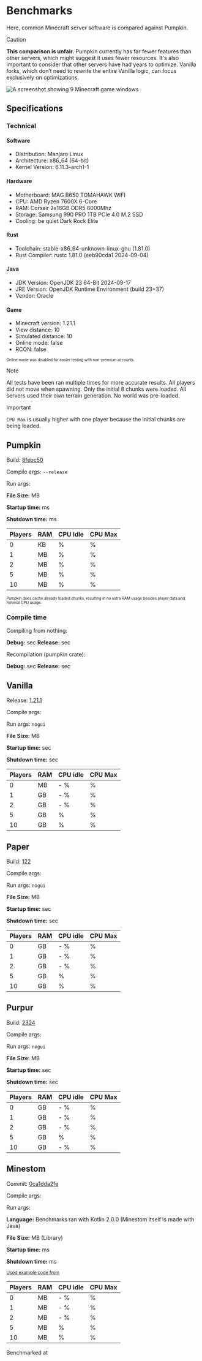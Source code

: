 # Benchmarks

Here, common Minecraft server software is compared against Pumpkin.

> [!CAUTION]
> **This comparison is unfair.** Pumpkin currently has far fewer features than other servers, which might suggest it uses fewer resources.
> It's also important to consider that other servers have had years to optimize.
> Vanilla forks, which don’t need to rewrite the entire Vanilla logic, can focus exclusively on optimizations.

![A screenshot showing 9 Minecraft game windows](https://github.com/user-attachments/assets/e08fbb00-42fe-4479-a03b-11bb6886c91a)

## Specifications

### Technical

#### Software

- Distribution: Manjaro Linux
- Architecture: x86_64 (64-bit)
- Kernel Version: 6.11.3-arch1-1

#### Hardware

- Motherboard: MAG B650 TOMAHAWK WIFI
- CPU: AMD Ryzen 7600X 6-Core
- RAM: Corsair 2x16GB DDR5 6000Mhz
- Storage: Samsung 990 PRO 1TB PCIe 4.0 M.2 SSD
- Cooling: be quiet Dark Rock Elite

#### Rust

- Toolchain: stable-x86_64-unknown-linux-gnu (1.81.0)
- Rust Compiler: rustc 1.81.0 (eeb90cda1 2024-09-04)

#### Java

- JDK Version: OpenJDK 23 64-Bit 2024-09-17
- JRE Version: OpenJDK Runtime Environment (build 23+37)
- Vendor: Oracle

#### Game

- Minecraft version: 1.21.1
- View distance: 10
- Simulated distance: 10
- Online mode: false
- RCON: false

<sub><sup>Online mode was disabled for easier testing with non-premium accounts.</sup></sub>

> [!NOTE]
> All tests have been ran multiple times for more accurate results.
> All players did not move when spawning. Only the initial 8 chunks were loaded.
> All servers used their own terrain generation. No world was pre-loaded.

> [!IMPORTANT]
> `CPU Max` is usually higher with one player because the initial chunks are being loaded.

## Pumpkin

Build: [8febc50](https://github.com/Snowiiii/Pumpkin/commit/8febc5035d5611558c13505b7724e6ca284e0ada)

Compile args: `--release`

Run args:

**File Size:** <FmtNum :n=12.3 />MB

**Startup time:** <FmtNum :n=8 />ms

**Shutdown time:** <FmtNum :n=0 />ms

| Players | RAM                   | CPU Idle         | CPU Max            |
| ------- | --------------------- | ---------------- | ------------------ |
| 0       | <FmtNum :n=392.2 />KB | <FmtNum :n=0 />% | <FmtNum :n=0 />%   |
| 1       | <FmtNum :n=24.9 />MB  | <FmtNum :n=0 />% | <FmtNum :n=4 />%   |
| 2       | <FmtNum :n=25.1 />MB  | <FmtNum :n=0 />% | <FmtNum :n=0.6 />% |
| 5       | <FmtNum :n=26 />MB    | <FmtNum :n=0 />% | <FmtNum :n=1 />%   |
| 10      | <FmtNum :n=27.1 />MB  | <FmtNum :n=0 />% | <FmtNum :n=1.5 />% |

<sub><sup>Pumpkin does cache already loaded chunks, resulting in no extra RAM usage besides player data and minimal CPU usage.</sup></sub>

### Compile time

Compiling from nothing:

**Debug:** <FmtNum :n=10.35 />sec
**Release:** <FmtNum :n=38.40 />sec

Recompilation (pumpkin crate):

**Debug:** <FmtNum :n=1.82 />sec
**Release:** <FmtNum :n=28.68 />sec

## Vanilla

Release: [1.21.1](https://piston-data.mojang.com/v1/objects/59353fb40c36d304f2035d51e7d6e6baa98dc05c/server.jar)

Compile args:

Run args: `nogui`

**File Size:** <FmtNum :n=51.6 />MB

**Startup time:** <FmtNum :n=7 />sec

**Shutdown time:** <FmtNum :n=4 />sec

| Players | RAM                   | CPU idle                                 | CPU Max            |
| ------- | --------------------- | ---------------------------------------- | ------------------ |
| 0       | <FmtNum n="860" />MB  | <FmtNum n="0.1" /> - <FmtNum n="0.3" />% | <FmtNum n="51" />% |
| 1       | <FmtNum n="1.5" />GB  | <FmtNum n="0.9" /> - <FmtNum n="1" />%   | <FmtNum n="41" />% |
| 2       | <FmtNum n="1.6" />GB  | <FmtNum n="1" /> - <FmtNum n="1.1" />%   | <FmtNum n="10" />% |
| 5       | <FmtNum n="1.8" />GB  | <FmtNum n="2" />%                        | <FmtNum n="20" />% |
| 10      | <FmtNum n="2.2" />GB  | <FmtNum n="4" />%                        | <FmtNum n="24" />% |

## Paper

Build: [122](https://api.papermc.io/v2/projects/paper/versions/1.21.1/builds/122/downloads/paper-1.21.1-122.jar)

Compile args:

Run args: `nogui`

**File Size:** <FmtNum :n=49.4 />MB

**Startup time:** <FmtNum :n=7 />sec

**Shutdown time:** <FmtNum :n=3 />sec

| Players | RAM                 | CPU idle                               | CPU Max           |
| ------- | ------------------- | -------------------------------------- | ----------------- |
| 0       | <FmtNum :n=1.1 />GB | <FmtNum :n=0.2 /> - <FmtNum :n=0.3 />% | <FmtNum :n=36 />% |
| 1       | <FmtNum :n=1.7 />GB | <FmtNum :n=0.9 /> - <FmtNum :n=1.0 />% | <FmtNum :n=47 />% |
| 2       | <FmtNum :n=1.8 />GB | <FmtNum :n=1 /> - <FmtNum :n=1.1 />%   | <FmtNum :n=10 />% |
| 5       | <FmtNum :n=1.9 />GB | <FmtNum :n=1.5 />%                     | <FmtNum :n=15 />% |
| 10      | <FmtNum :n=2 />GB   | <FmtNum :n=3 />%                       | <FmtNum :n=20 />% |

## Purpur

Build: [2324](https://api.purpurmc.org/v2/purpur/1.21.1/2324/download)

Compile args:

Run args: `nogui`

**File Size:** <FmtNum :n=53.1 />MB

**Startup time:** <FmtNum :n=8 />sec

**Shutdown time:** <FmtNum :n=4 />sec

| Players | RAM                 | CPU idle                               | CPU Max           |
| ------- | ------------------- | -------------------------------------- | ----------------- |
| 0       | <FmtNum :n=1.4 />GB | <FmtNum :n=0.2 /> - <FmtNum :n=0.3 />% | <FmtNum :n=25 />% |
| 1       | <FmtNum :n=1.6 />GB | <FmtNum :n=0.7 /> - <FmtNum :n=1.0 />% | <FmtNum :n=35 />% |
| 2       | <FmtNum :n=1.7 />GB | <FmtNum :n=1.1 /> - <FmtNum :n=1.3 />% | <FmtNum :n=9 />%  |
| 5       | <FmtNum :n=1.9 />GB | <FmtNum :n=1.6 />%                     | <FmtNum :n=20 />% |
| 10      | <FmtNum :n=2.2 />GB | <FmtNum :n=2 /> - <FmtNum :n=2.5 />%   | <FmtNum :n=26 />% |

## Minestom

Commit: [0ca1dda2fe](https://github.com/Minestom/Minestom/commit/0ca1dda2fe11390a1b89a228bbe7bf78fefc73e1)

Compile args:

Run args:

**Language:** Benchmarks ran with Kotlin 2.0.0 (Minestom itself is made with Java)

**File Size:** <FmtNum :n=2.8 />MB (Library)

**Startup time:** <FmtNum :n=310 />ms

**Shutdown time:** <FmtNum :n=0 />ms

<sub>[Used example code from](https://minestom.net/docs/setup/your-first-server)</sub>

| Players | RAM                 | CPU idle                               | CPU Max          |
| ------- | ------------------- | -------------------------------------- | ---------------- |
| 0       | <FmtNum :n=228 />MB | <FmtNum :n=0.1 /> - <FmtNum :n=0.3 />% | <FmtNum :n=1 />% |
| 1       | <FmtNum :n=365 />MB | <FmtNum :n=0.9 /> - <FmtNum :n=1.0 />% | <FmtNum :n=5 />% |
| 2       | <FmtNum :n=371 />MB | <FmtNum :n=1 /> - <FmtNum :n=1.1 />%   | <FmtNum :n=4 />% |
| 5       | <FmtNum :n=390 />MB | <FmtNum :n=1.0 />%                     | <FmtNum :n=6 />% |
| 10      | <FmtNum :n=421 />MB | <FmtNum :n=3 />%                       | <FmtNum :n=9 />% |

Benchmarked at <FmtDateTime :d="new Date('2024-10-15T16:34Z')" />
